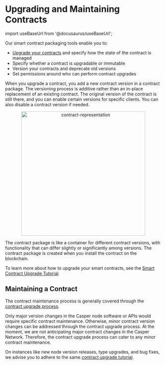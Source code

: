 
# Upgrading and Maintaining Contracts
import useBaseUrl from '@docusaurus/useBaseUrl';

Our smart contract packaging tools enable you to:

-   [Upgrade your contracts](/dapp-dev-guide/tutorials/upgrade-contract.md) and specify how the state of the contract is managed
-   Specify whether a contract is upgradable or immutable
-   Version your contracts and deprecate old versions
-   Set permissions around who can perform contract upgrades

When you upgrade a contract, you add a new contract version in a contract package. The versioning process is additive rather than an in-place replacement of an existing contract. The original version of the contract is still there, and you can enable certain versions for specific clients. You can also disable a contract version if needed.

<p align="center"><img src={useBaseUrl("/image/contract-representation.png")} alt="contract-representation" width="400"/></p>

The contract package is like a container for different contract versions, with functionality that can differ slightly or significantly among versions. The contract package is created when you install the contract on the blockchain. 

To learn more about how to upgrade your smart contracts, see the [Smart Contract Upgrade Tutorial](/dapp-dev-guide/tutorials/upgrade-contract.md).

## Maintaining a Contract
The contract maintenance process is generally covered through the [contract upgrade process](/dapp-dev-guide/tutorials/upgrade-contract/).

Only major version changes in the Casper node software or APIs would require specific contract maintenance. Otherwise, minor contract version changes can be addressed through the contract upgrade process. At the moment, we are not anticipating major contract changes in the Casper Network. Therefore, the contract upgrade process can cater to any minor contract maintenance.

On instances like new node version releases, type upgrades, and bug fixes, we advise you to adhere to the same [contract upgrade tutorial](/dapp-dev-guide/tutorials/upgrade-contract/).
